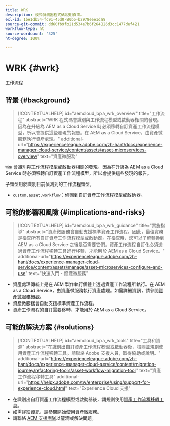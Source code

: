 ```yaml
---
title: WRK
description: 模式偵測器程式碼說明頁面。
exl-id: 1be1db54-fc91-45d0-80b5-b2978eee1da8
source-git-commit: dd60fb9fb21d534e7b6f264826d3cc1477def421
workflow-type: ht
source-wordcount: '325'
ht-degree: 100%

---
```


# WRK {#wrk}

工作流程

## 背景 {#background}

>[!CONTEXTUALHELP]
>id="aemcloud_bpa_wrk_overview"
>title="工作流程"
>abstract="WRK 程式碼會識別與工作流程模型或啟動器相關的發現。因為在升級為 AEM as a Cloud Service 時必須移轉自訂資產工作流程模型，所以會提供這些發現的報告。在 AEM as a Cloud Service，由資產微服務執行資產處理。"
>additional-url="https://experienceleague.adobe.com/zh-hant/docs/experience-manager-cloud-service/content/assets/asset-microservices-overview" text="資產微服務"

`WRK` 會識別與工作流程模型或啟動器相關的發現。因為在升級為 AEM as a Cloud Service 時必須移轉自訂資產工作流程模型，所以會提供這些發現的報告。

子類型用於識別目前偵測到的工作流程類型。

* `custom.asset.workflow`：偵測到自訂資產工作流程模型或啟動器。

## 可能的影響和風險 {#implications-and-risks}

>[!CONTEXTUALHELP]
>id="aemcloud_bpa_wrk_guidance"
>title="實施指導"
>abstract="資產微服務會自動支援標準資產工作流程。因此，最佳實務是檢查所有自訂資產工作流程模型或啟動器。在檢查時，您可以了解轉換到 AEM as a Cloud Service 之後是否需要它們。資產工作流程自訂化必須透過資產工作流程移轉工具進行移轉，才能用於 AEM as a Cloud Service。"
>additional-url="https://experienceleague.adobe.com/zh-hant/docs/experience-manager-cloud-service/content/assets/manage/asset-microservices-configure-and-use" text="快速入門 - 資產微服務"

* 資產處理傳統上是在 AEM 製作執行個體上透過資產工作流程所執行。在 AEM as a Cloud Service，由資產微服務執行資產處理。如需詳細資訊，請參閱[資產微服務概觀](https://experienceleague.adobe.com/zh-hant/docs/experience-manager-cloud-service/content/assets/asset-microservices-overview)。
* 資產微服務會自動支援標準資產工作流程。
* 資產工作流程的自訂需要移轉，才能用於 AEM as a Cloud Service。

## 可能的解決方案 {#solutions}

>[!CONTEXTUALHELP]
>id="aemcloud_bpa_wrk_tools"
>title="工具和資源"
>abstract="在識別出自訂資產工作流程模型或啟動器後，檢閱並規劃使用資產工作流程移轉工具。請聯絡 Adobe 支援人員，取得協助或說明。"
>additional-url="https://experienceleague.adobe.com/zh-hant/docs/experience-manager-cloud-service/content/migration-journey/refactoring-tools/asset-workflow-migration-tool" text="資產工作流程移轉工具"
>additional-url="https://helpx.adobe.com/tw/enterprise/using/support-for-experience-cloud.html" text="Experience Cloud 支援"

* 在識別出自訂資產工作流程模型或啟動器後，請規劃使用[資產工作流程移轉工具](https://experienceleague.adobe.com/zh-hant/docs/experience-manager-cloud-service/content/migration-journey/refactoring-tools/asset-workflow-migration-tool)。
* 如需詳細資訊，請參閱[開始使用資產微服務](https://experienceleague.adobe.com/zh-hant/docs/experience-manager-cloud-service/content/assets/manage/asset-microservices-configure-and-use)。
* 請聯絡 [AEM 支援團隊](https://helpx.adobe.com/tw/enterprise/using/support-for-experience-cloud.html)以釐清或解決問題。
